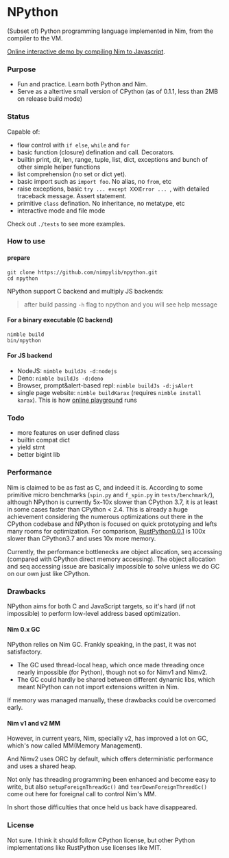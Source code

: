 # NPython

(Subset of) Python programming language implemented in Nim, from the compiler to the VM.

[Online interactive demo by compiling Nim to Javascript][play-npython].

[play-npython]: https://play.nimpylib.org/

### Purpose
- Fun and practice. Learn both Python and Nim.
- Serve as a altertive small version of CPython
  (as of 0.1.1, less than 2MB on release build mode)


### Status
Capable of:
* flow control with `if else`, `while` and `for`
* basic function (closure) defination and call. Decorators.
* builtin print, dir, len, range, tuple, list, dict, exceptions and bunch of other simple helper functions
* list comprehension (no set or dict yet).
* basic import such as `import foo`. No alias, no `from`, etc
* raise exceptions, basic `try ... except XXXError ... `, with detailed traceback message. Assert statement.
* primitive `class` defination. No inheritance, no metatype, etc
* interactive mode and file mode

Check out `./tests` to see more examples.


### How to use

#### prepare

```
git clone https://github.com/nimpylib/npython.git
cd npython
```

NPython support C backend and multiply JS backends:

> after build passing `-h` flag to npython and you will
see help message

#### For a binary executable (C backend)

```
nimble build
bin/npython
```

#### For JS backend

- NodeJS: `nimble buildJs -d:nodejs`
- Deno: `nimble buildJs -d:deno`
- Browser, prompt&alert-based repl: `nimble buildJs -d:jsAlert`
- single page website: `nimble buildKarax` (requires `nimble install karax`). This is how [online playground][play-npython] runs


### Todo
* more features on user defined class
* builtin compat dict
* yield stmt
* better bigint lib

### Performance
Nim is claimed to be as fast as C, and indeed it is. According to some primitive micro benchmarks (`spin.py` and `f_spin.py` in `tests/benchmark/`), although NPython is currently 5x-10x slower than CPython 3.7, it is at least in some cases faster than CPython < 2.4. This is already a huge achievement considering the numerous optimizations out there in the CPython codebase and NPython is focused on quick prototyping and lefts many rooms for optimization. For comparison, [RustPython0.0.1](https://github.com/RustPython/RustPython) is 100x slower than CPython3.7 and uses 10x more memory.

Currently, the performance bottlenecks are object allocation, seq accessing (compared with CPython direct memory accessing). The object allocation and seq accessing issue are basically impossible to solve unless we do GC on our own just like CPython. 


### Drawbacks
NPython aims for both C and JavaScript targets, so it's hard (if not impossible) to perform low-level address based optimization.

#### Nim 0.x GC
NPython relies on Nim GC. Frankly speaking, in the past, it was not satisfactory. 
* The GC used thread-local heap, which once made threading once nearly impossible (for Python), though not so for Nimv1 and Nimv2.
* The GC could hardly be shared between different dynamic libs, which meant NPython can not import extensions written in Nim.

If memory was managed manually, these drawbacks could be overcomed early.

#### Nim v1 and v2 MM
However, in current years, Nim, specially v2, has improved a lot on GC,
which's now called MM(Memory Management).

And Nimv2 uses ORC by default, which offers deterministic performance and uses a shared heap.

Not only has threading programming been enhanced and become easy to write,
but also `setupForeignThreadGc()` and `tearDownForeignThreadGc()` come out here
for foreignal call to control Nim's MM.

In short those difficulties that once held us back have disappeared.


### License
Not sure. I think it should follow CPython license, but other Python implementations like RustPython use licenses like MIT.
